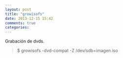 ```yaml
---
layout: post
title: "growisofs"
date: 2013-12-15 15:42
comments: true
categories: 
---
```

Grabación de dvds.

>$ growisofs -dvd-compat -Z /dev/sdb=imagen.iso

